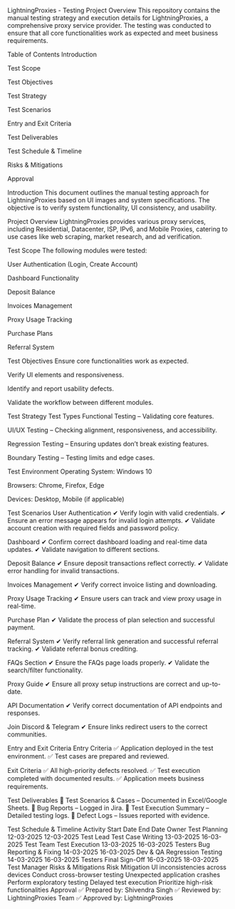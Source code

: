LightningProxies - Testing Project
Overview
This repository contains the manual testing strategy and execution details for LightningProxies, a comprehensive proxy service provider. The testing was conducted to ensure that all core functionalities work as expected and meet business requirements.

Table of Contents
Introduction

Test Scope

Test Objectives

Test Strategy

Test Scenarios

Entry and Exit Criteria

Test Deliverables

Test Schedule & Timeline

Risks & Mitigations

Approval

Introduction
This document outlines the manual testing approach for LightningProxies based on UI images and system specifications. The objective is to verify system functionality, UI consistency, and usability.

Project Overview
LightningProxies provides various proxy services, including Residential, Datacenter, ISP, IPv6, and Mobile Proxies, catering to use cases like web scraping, market research, and ad verification.

Test Scope
The following modules were tested:

User Authentication (Login, Create Account)

Dashboard Functionality

Deposit Balance

Invoices Management

Proxy Usage Tracking

Purchase Plans

Referral System

Test Objectives
Ensure core functionalities work as expected.

Verify UI elements and responsiveness.

Identify and report usability defects.

Validate the workflow between different modules.

Test Strategy
Test Types
Functional Testing – Validating core features.

UI/UX Testing – Checking alignment, responsiveness, and accessibility.

Regression Testing – Ensuring updates don’t break existing features.

Boundary Testing – Testing limits and edge cases.

Test Environment
Operating System: Windows 10

Browsers: Chrome, Firefox, Edge

Devices: Desktop, Mobile (if applicable)

Test Scenarios
User Authentication
✔ Verify login with valid credentials.
✔ Ensure an error message appears for invalid login attempts.
✔ Validate account creation with required fields and password policy.

Dashboard
✔ Confirm correct dashboard loading and real-time data updates.
✔ Validate navigation to different sections.

Deposit Balance
✔ Ensure deposit transactions reflect correctly.
✔ Validate error handling for invalid transactions.

Invoices Management
✔ Verify correct invoice listing and downloading.

Proxy Usage Tracking
✔ Ensure users can track and view proxy usage in real-time.

Purchase Plan
✔ Validate the process of plan selection and successful payment.

Referral System
✔ Verify referral link generation and successful referral tracking.
✔ Validate referral bonus crediting.

FAQs Section
✔ Ensure the FAQs page loads properly.
✔ Validate the search/filter functionality.

Proxy Guide
✔ Ensure all proxy setup instructions are correct and up-to-date.

API Documentation
✔ Verify correct documentation of API endpoints and responses.

Join Discord & Telegram
✔ Ensure links redirect users to the correct communities.

Entry and Exit Criteria
Entry Criteria
✅ Application deployed in the test environment.
✅ Test cases are prepared and reviewed.

Exit Criteria
✅ All high-priority defects resolved.
✅ Test execution completed with documented results.
✅ Application meets business requirements.

Test Deliverables
📌 Test Scenarios & Cases – Documented in Excel/Google Sheets.
📌 Bug Reports – Logged in Jira.
📌 Test Execution Summary – Detailed testing logs.
📌 Defect Logs – Issues reported with evidence.

Test Schedule & Timeline
Activity	Start Date	End Date	Owner
Test Planning	12-03-2025	12-03-2025	Test Lead
Test Case Writing	13-03-2025	16-03-2025	Test Team
Test Execution	13-03-2025	16-03-2025	Testers
Bug Reporting & Fixing	14-03-2025	16-03-2025	Dev & QA
Regression Testing	14-03-2025	16-03-2025	Testers
Final Sign-Off	16-03-2025	18-03-2025	Test Manager
Risks & Mitigations
Risk	Mitigation
UI inconsistencies across devices	Conduct cross-browser testing
Unexpected application crashes	Perform exploratory testing
Delayed test execution	Prioritize high-risk functionalities
Approval
✅ Prepared by: Shivendra Singh
✅ Reviewed by: LightningProxies Team
✅ Approved by: LightningProxies
